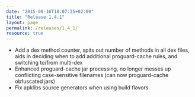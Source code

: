 ```yaml
---
date: "2015-06-16T10:07:35+02:00"
title: "Release 1.4.1"
layout: page
permalink: /releases/1_4_1/
resource: true
---
```



* Add a dex method counter, spits out number of methods in all dex files, aids in deciding when to add additional proguard-cache rules, and switching to/from multi-dex
* Enhanced proguard-cache jar processing, no longer messes up conflicting case-sensitive filenames (can now proguard-cache obfuscated jars)
* Fix apklibs source generators when using build flavors
